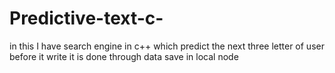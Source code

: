 # Predictive-text-c-
in this I have search engine in c++ which predict the next three letter of user before it write it is done through data save in local node
